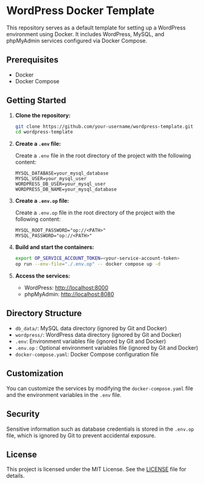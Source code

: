 # WordPress Docker Template

This repository serves as a default template for setting up a WordPress environment using Docker. It includes WordPress, MySQL, and phpMyAdmin services configured via Docker Compose.

## Prerequisites

- Docker
- Docker Compose

## Getting Started

1. **Clone the repository:**

    ```sh
    git clone https://github.com/your-username/wordpress-template.git
    cd wordpress-template
    ```

2. **Create a `.env` file:**

    Create a `.env` file in the root directory of the project with the following content:

    ```plaintext
    MYSQL_DATABASE=your_mysql_database
    MYSQL_USER=your_mysql_user
    WORDPRESS_DB_USER=your_mysql_user
    WORDPRESS_DB_NAME=your_mysql_database
    ```
3. **Create a `.env.op` file:**

    Create a `.env.op` file in the root directory of the project with the following content:

    ```plaintext
    MYSQL_ROOT_PASSWORD="op://<PATH>"
    MYSQL_PASSWORD="op://<PATH>"
    ```

4. **Build and start the containers:**

    ```sh
    export OP_SERVICE_ACCOUNT_TOKEN=<your-service-account-token> 
    op run --env-file="./.env.op" -- docker compose up -d
    ```

5. **Access the services:**

    - WordPress: [http://localhost:8000](http://localhost:8000)
    - phpMyAdmin: [http://localhost:8080](http://localhost:8080)

## Directory Structure

- `db_data/`: MySQL data directory (ignored by Git and Docker)
- `wordpress/`: WordPress data directory (ignored by Git and Docker)
- `.env`: Environment variables file (ignored by Git and Docker)
- `.env.op` : Optional environment variables file (ignored by Git and Docker)
- `docker-compose.yaml`: Docker Compose configuration file

## Customization

You can customize the services by modifying the `docker-compose.yaml` file and the environment variables in the `.env` file.

## Security

Sensitive information such as database credentials is stored in the `.env.op` file, which is ignored by Git to prevent accidental exposure.

## License

This project is licensed under the MIT License. See the [LICENSE](LICENSE) file for details.